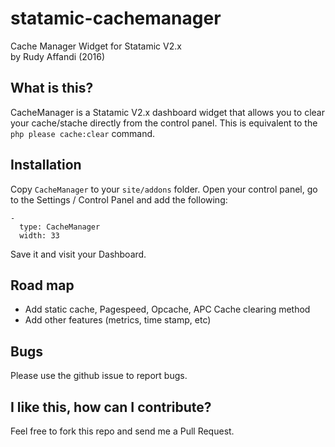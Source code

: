 # statamic-cachemanager
Cache Manager Widget for Statamic V2.x  
by Rudy Affandi (2016)

## What is this?
CacheManager is a Statamic V2.x dashboard widget that allows you to clear your cache/stache directly from the control panel. This is equivalent to the `php please cache:clear` command.

## Installation
Copy `CacheManager` to your `site/addons` folder. Open your control panel, go to the Settings / Control Panel and add the following:
```
- 
  type: CacheManager
  width: 33
```

Save it and visit your Dashboard.

## Road map
- Add static cache, Pagespeed, Opcache, APC Cache clearing method
- Add other features (metrics, time stamp, etc)

## Bugs
Please use the github issue to report bugs.

## I like this, how can I contribute?
Feel free to fork this repo and send me a Pull Request.
